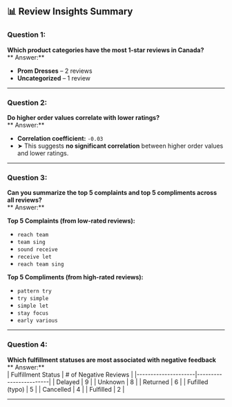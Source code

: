 ## 📊 Review Insights Summary

###  Question 1:
**Which product categories have the most 1-star reviews in Canada?**  
** Answer:**  
- **Prom Dresses** – 2 reviews  
- **Uncategorized** – 1 review  

---

###  Question 2:
**Do higher order values correlate with lower ratings?**  
** Answer:**  
- **Correlation coefficient:** `-0.03`  
- ➤ This suggests **no significant correlation** between higher order values and lower ratings.

---

###  Question 3:
**Can you summarize the top 5 complaints and top 5 compliments across all reviews?**  
** Answer:**  

**Top 5 Complaints (from low-rated reviews):**  
- `reach team`  
- `team sing`  
- `sound receive`  
- `receive let`  
- `reach team sing`  

**Top 5 Compliments (from high-rated reviews):**  
- `pattern try`  
- `try simple`  
- `simple let`  
- `stay focus`  
- `early various`  

---

###  Question 4:
**Which fulfillment statuses are most associated with negative feedback**  
** Answer:**  
| Fulfillment Status | # of Negative Reviews |
|---------------------|------------------------|
| Delayed             | 9                      |
| Unknown             | 8                      |
| Returned            | 6                      |
| Fufilled (typo)     | 5                      |
| Cancelled           | 4                      |
| Fulfilled           | 2                      |


---

